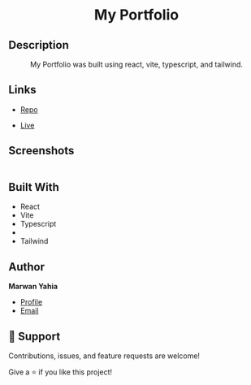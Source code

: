 <h1 align="center">My Portfolio</h1>


## Description 
<p align="center">My Portfolio was built using react, vite, typescript, and tailwind.</p>



## Links

- [Repo](https://github.com/Marwan-11/my-portfolio.git)

- [Live](https://my-portfolio-coral-omega.vercel.app/)

## Screenshots

![]()


## Built With


- React
- Vite
- Typescript
- 
- Tailwind

## Author

**Marwan Yahia**

- [Profile](https://github.com/Marwan-11 "Marwan Yahia")
- [Email](mailto:marwanyahia151@gmail.com?subject=Hi "Hi!")


## 🤝 Support

Contributions, issues, and feature requests are welcome!

Give a ⭐️ if you like this project!









